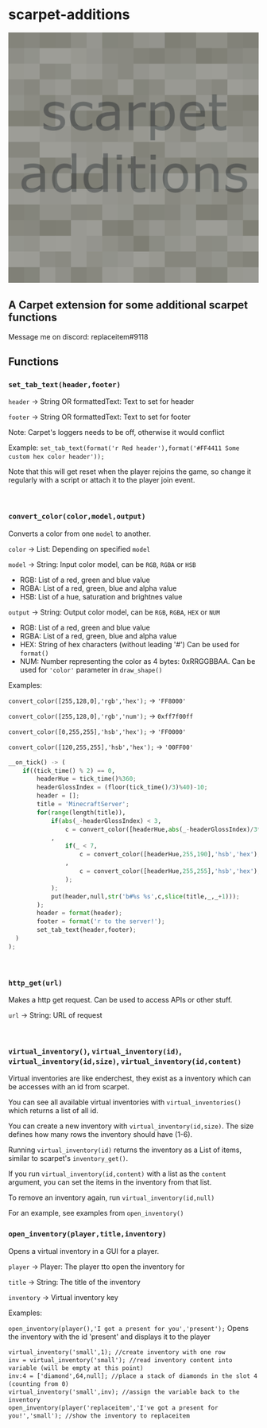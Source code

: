 # scarpet-additions

![scarpet-additions](src/main/resources/assets/scarpet-additions/icon.png)

## A Carpet extension for some additional scarpet functions

Message me on discord: replaceitem#9118

## Functions

### `set_tab_text(header,footer)`

`header` -> String OR formattedText: Text to set for header

`footer` -> String OR formattedText: Text to set for footer

Note: Carpet's loggers needs to be off, otherwise it would conflict

Example: `set_tab_text(format('r Red header'),format('#FF4411 Some custom hex color header'));`

Note that this will get reset when the player rejoins the game, so change it regularly with a script or attach it to the player join event.

&nbsp;&nbsp;

### `convert_color(color,model,output)`

Converts a color from one `model` to another.

`color` -> List: Depending on specified `model`

`model` -> String: Input color model, can be `RGB`, `RGBA` or `HSB`

* RGB: List of a red, green and blue value
* RGBA: List of a red, green, blue and alpha value
* HSB: List of a hue, saturation and brightnes value

`output` -> String: Output color model, can be `RGB`, `RGBA`, `HEX` or `NUM`

* RGB: List of a red, green and blue value
* RGBA: List of a red, green, blue and alpha value
* HEX: String of hex characters (without leading '#') Can be used for `format()`
* NUM: Number representing the color as 4 bytes: 0xRRGGBBAA. Can be used for `'color'` parameter in `draw_shape()`

Examples:

`convert_color([255,128,0],'rgb','hex');` -> `'FF8000'`

`convert_color([255,128,0],'rgb','num');` -> `0xff7f00ff`

`convert_color([0,255,255],'hsb','hex');` -> `'FF0000'`

`convert_color([120,255,255],'hsb','hex');` -> `'00FF00'`

```py
__on_tick() -> (
    if((tick_time() % 2) == 0,
        headerHue = tick_time()%360;
        headerGlossIndex = (floor(tick_time()/3)%40)-10;
        header = [];
        title = 'MinecraftServer';
        for(range(length(title)),
            if(abs(_-headerGlossIndex) < 3,
                c = convert_color([headerHue,abs(_-headerGlossIndex)/3*255,255],'hsb','hex');
            ,
                if(_ < 7,
                    c = convert_color([headerHue,255,190],'hsb','hex');
                ,
                    c = convert_color([headerHue,255,255],'hsb','hex');
                );
            );
            put(header,null,str('b#%s %s',c,slice(title,_,_+1)));
        );
        header = format(header);
        footer = format('r to the server!');
        set_tab_text(header,footer);
  )
);
```

&nbsp;&nbsp;

### `http_get(url)`

Makes a http get request. Can be used to access APIs or other stuff.

`url` -> String: URL of request

&nbsp;&nbsp;


### `virtual_inventory()`, `virtual_inventory(id)`, `virtual_inventory(id,size)`, `virtual_inventory(id,content)`

Virtual inventories are like enderchest, they exist as a inventory which can be accesses with an id from scarpet.

You can see all available virtual inventories with `virtual_inventories()` which returns a list of all id.

You can create a new inventory with `virtual_inventory(id,size)`. The size defines how many rows the inventory should have (1-6).

Running `virtual_inventory(id)` returns the inventory as a List of items, similar to scarpet's `inventory_get()`.

If you run `virtual_inventory(id,content)` with a list as the `content` argument, you can set the items in the inventory from that list.

To remove an inventory again, run `virtual_inventory(id,null)`

For an example, see examples from `open_inventory()`

### `open_inventory(player,title,inventory)`

Opens a virtual inventory in a GUI for a player.

`player` -> Player: The player tto open the inventory for

`title` -> String: The title of the inventory

`inventory` -> Virtual inventory key

Examples:

`open_inventory(player(),'I got a present for you','present');` Opens the inventory with the id 'present' and displays it to the player

```
virtual_inventory('small',1); //create inventory with one row
inv = virtual_inventory('small'); //read inventory content into variable (will be empty at this point)
inv:4 = ['diamond',64,null]; //place a stack of diamonds in the slot 4 (counting from 0)
virtual_inventory('small',inv); //assign the variable back to the inventory
open_inventory(player('replaceitem','I've got a present for you!','small'); //show the inventory to replaceitem 
```
